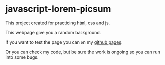 # javascript-lorem-picsum
This project created for practicing html, css and js.

This webpage give you a random background.

If you want to test the page you can on my [github pages](https://eperatis.github.io).

Or you can check my code, but be sure the work is ongoing so you can run into some bugs.
